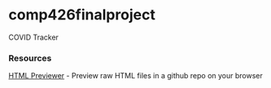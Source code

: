 # comp426finalproject
COVID Tracker

### Resources

[HTML Previewer](https://htmlpreview.github.io) - Preview raw HTML files in a github repo on your browser
